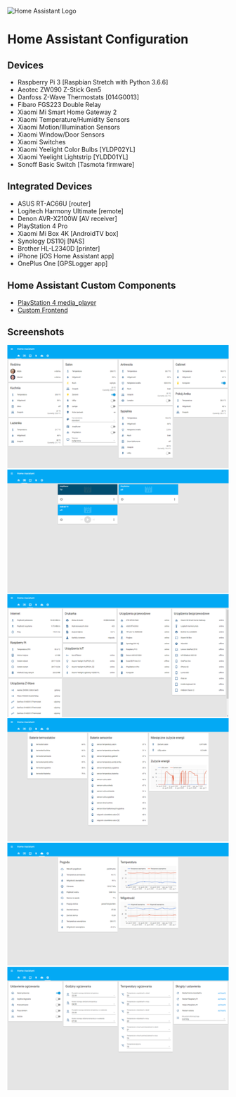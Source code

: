![Home Assistant Logo](https://github.com/brianjking/hass-config/blob/master/images/hass.png "Home Assistant Logo")

# Home Assistant Configuration

## Devices

* Raspberry Pi 3 [Raspbian Stretch with Python 3.6.6]
* Aeotec ZW090 Z-Stick Gen5
* Danfoss Z-Wave Thermostats [014G0013]
* Fibaro FGS223 Double Relay
* Xiaomi Mi Smart Home Gateway 2
* Xiaomi Temperature/Humidity Sensors
* Xiaomi Motion/Illumination Sensors
* Xiaomi Window/Door Sensors
* Xiaomi Switches
* Xiaomi Yeelight Color Bulbs [YLDP02YL]
* Xiaomi Yeelight Lightstrip [YLDD01YL]
* Sonoff Basic Switch [Tasmota firmware]

## Integrated Devices

* ASUS RT-AC66U [router]
* Logitech Harmony Ultimate [remote]
* Denon AVR-X2100W [AV receiver]
* PlayStation 4 Pro
* Xiaomi Mi Box 4K [AndroidTV box]
* Synology DS110j [NAS]
* Brother HL-L2340D [printer]
* iPhone [iOS Home Assistant app]
* OnePlus One [GPSLogger app]

## Home Assistant Custom Components

* [PlayStation 4 media_player](https://github.com/hmn/home-assistant-config/blob/master/custom_components/media_player/ps4.py)
* [Custom Frontend](https://github.com/home-assistant/home-assistant/pull/10783)

## Screenshots

![HA Overview](https://github.com/bieniu/home-assistant-config/blob/master/HA-overview.png)
![HA Media](https://github.com/bieniu/home-assistant-config/blob/master/HA-media.png)
![HA Network](https://github.com/bieniu/home-assistant-config/blob/master/HA-network.png)
![HA Energy](https://github.com/bieniu/home-assistant-config/blob/master/HA-energy.png)
![HA Climate](https://github.com/bieniu/home-assistant-config/blob/master/HA-climate.png)
![HA Settings](https://github.com/bieniu/home-assistant-config/blob/master/HA-settings.png)
